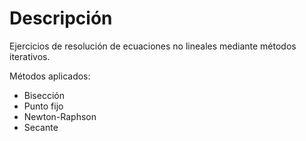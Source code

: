 # Descripción

Ejercicios de resolución de ecuaciones no lineales mediante métodos iterativos.  

Métodos aplicados:
- Bisección
- Punto fijo
- Newton-Raphson
- Secante
